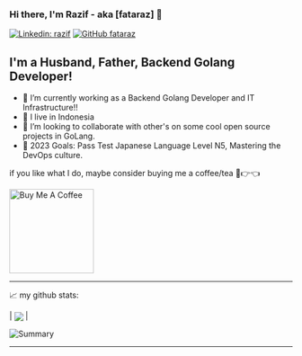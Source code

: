 ### Hi there, I'm Razif - aka [fataraz] 👋

[![Linkedin: razif](https://img.shields.io/badge/-razif-blue?style=flat-square&logo=Linkedin&logoColor=white&link=https://www.linkedin.com/in/razif-fatahillah-kahfi-9940a11a5/)](https://www.linkedin.com/in/vicky-dwi-kurniawan-256b7b45/)
[![GitHub fataraz](https://img.shields.io/github/followers/razif?label=follow&style=social)](https://github.com/fataraz)


## I'm a Husband, Father, Backend Golang Developer!
- 🔭 I’m currently working as a Backend Golang Developer and IT Infrastructure!!
- 🌱 I live in Indonesia
- 👯 I’m looking to collaborate with other's on some cool open source projects in GoLang.
- 🥅 2023 Goals: Pass Test Japanese Language Level N5, Mastering the DevOps culture.

if you like what I do, maybe consider buying me a coffee/tea 🥺👉👈

<a href="https://www.buymeacoffee.com/fataraz" target="_blank"><img src="https://cdn.buymeacoffee.com/buttons/v2/default-red.png" alt="Buy Me A Coffee" width="150" ></a>

---
📈 my github stats:

| <a href="https://github.com/fataraz/github-readme-stats"><img align="center" src="https://github-readme-stats.vercel.app/api/top-langs/?username=fataraz&layout=compact&theme=radical&hide_border=true" /></a> |

![Summary](https://github-profile-summary-cards.vercel.app/api/cards/profile-details?username=fataraz&theme=monokai)

---

